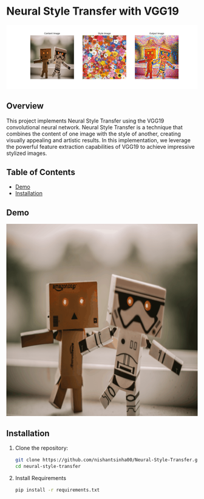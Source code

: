 # Neural Style Transfer with VGG19

![Neural Style Transfer](output.png)

## Overview

This project implements Neural Style Transfer using the VGG19 convolutional neural network. Neural Style Transfer is a technique that combines the content of one image with the style of another, creating visually appealing and artistic results. In this implementation, we leverage the powerful feature extraction capabilities of VGG19 to achieve impressive stylized images.

## Table of Contents

- [Demo](#demo)
- [Installation](#installation)

## Demo

![Demo Image 1](style_transfer_iterations.gif)


## Installation

1. Clone the repository:

   ```bash
   git clone https://github.com/nishantsinha00/Neural-Style-Transfer.git
   cd neural-style-transfer
2. Install Requirements 

    ``` bash
   pip install -r requirements.txt
